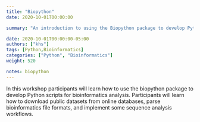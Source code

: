 ```yaml
---
title: "Biopython"
date: 2020-10-01T00:00:00

summary: "An introduction to using the Biopython package to develop Python scripts for bioinformatics analysis."

date: 2020-10-01T00:00:00-05:00
authors: ["khs"]
tags: [Python,Bioinformatics]
categories: ["Python", "Bioinformatics"]
weight: 520

notes: biopython
---
```

In this workshop participants will learn how to use the biopython package to develop Python scripts for bioinformatics analysis. Participants will learn how to download public datasets from online databases, parse bioinformatics file formats, and implement some sequence analysis workflows.
